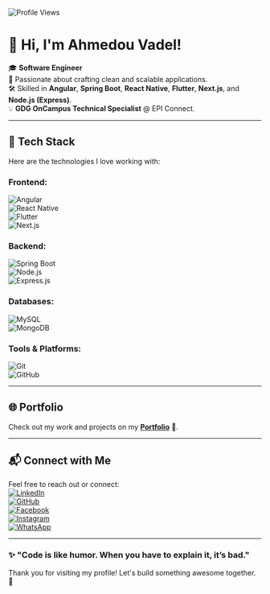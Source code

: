 ![Profile Views](https://komarev.com/ghpvc/?username=AhmedouVadel&color=blue&style=flat-square)

# 👋 Hi, I'm Ahmedou Vadel!

🎓 **Software Engineer**  
🌟 Passionate about crafting clean and scalable applications.  
🛠️ Skilled in **Angular**, **Spring Boot**, **React Native**, **Flutter**, **Next.js**, and **Node.js (Express)**.  
💡 **GDG OnCampus Technical Specialist** @ EPI Connect.  

---

## 🚀 Tech Stack
Here are the technologies I love working with:  

### Frontend:
![Angular](https://img.shields.io/badge/Angular-DD0031?style=for-the-badge&logo=angular&logoColor=white)  
![React Native](https://img.shields.io/badge/React%20Native-61DAFB?style=for-the-badge&logo=react&logoColor=black)  
![Flutter](https://img.shields.io/badge/Flutter-02569B?style=for-the-badge&logo=flutter&logoColor=white)  
![Next.js](https://img.shields.io/badge/Next.js-000000?style=for-the-badge&logo=next.js&logoColor=white)

### Backend:
![Spring Boot](https://img.shields.io/badge/Spring%20Boot-6DB33F?style=for-the-badge&logo=spring&logoColor=white)  
![Node.js](https://img.shields.io/badge/Node.js-339933?style=for-the-badge&logo=node.js&logoColor=white)  
![Express.js](https://img.shields.io/badge/Express.js-000000?style=for-the-badge&logo=express&logoColor=white)

### Databases:
![MySQL](https://img.shields.io/badge/MySQL-4479A1?style=for-the-badge&logo=mysql&logoColor=white)  
![MongoDB](https://img.shields.io/badge/MongoDB-47A248?style=for-the-badge&logo=mongodb&logoColor=white)

### Tools & Platforms:
![Git](https://img.shields.io/badge/Git-F05032?style=for-the-badge&logo=git&logoColor=white)  
![GitHub](https://img.shields.io/badge/GitHub-181717?style=for-the-badge&logo=github&logoColor=white)  

---

## 🌐 Portfolio
Check out my work and projects on my [**Portfolio**](https://protfolio-ten-ecru.vercel.app/) 🌟.

---

## 📬 Connect with Me
Feel free to reach out or connect:  
[![LinkedIn](https://img.shields.io/badge/LinkedIn-0A66C2?style=for-the-badge&logo=linkedin&logoColor=white)](https://www.linkedin.com/in/ahmedou-vadel-346bb6231/)  
[![GitHub](https://img.shields.io/badge/GitHub-181717?style=for-the-badge&logo=github&logoColor=white)](https://github.com/AhmedouVadel)  
[![Facebook](https://img.shields.io/badge/Facebook-1877F2?style=for-the-badge&logo=facebook&logoColor=white)](https://www.facebook.com/ahmed.vadel.79/)  
[![Instagram](https://img.shields.io/badge/Instagram-E4405F?style=for-the-badge&logo=instagram&logoColor=white)](https://www.instagram.com/_te_mo___/?hl=fr)  
[![WhatsApp](https://img.shields.io/badge/WhatsApp-25D366?style=for-the-badge&logo=whatsapp&logoColor=white)](https://wa.me/+22243453805)  

---

### ✨ "Code is like humor. When you have to explain it, it’s bad."  
Thank you for visiting my profile! Let's build something awesome together. 🚀
